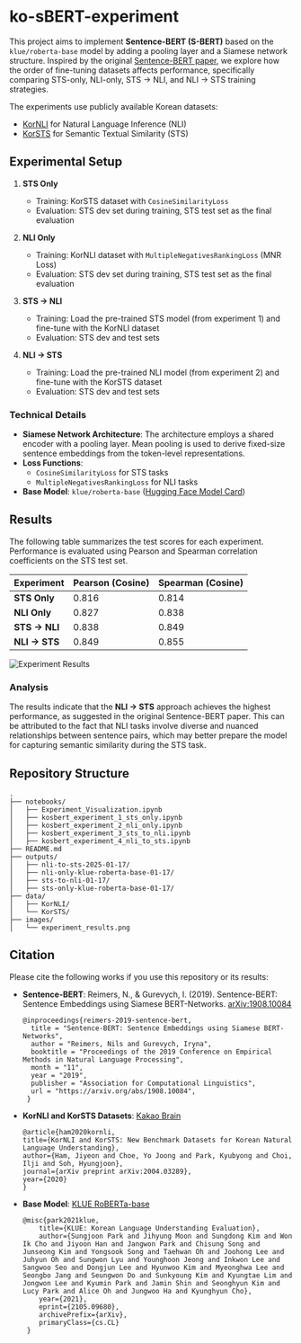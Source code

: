 # ko-sBERT-experiment

This project aims to implement **Sentence-BERT (S-BERT)** based on the `klue/roberta-base` model by adding a pooling layer and a Siamese network structure. Inspired by the original [Sentence-BERT paper](https://arxiv.org/abs/1908.10084), we explore how the order of fine-tuning datasets affects performance, specifically comparing STS-only, NLI-only, STS → NLI, and NLI → STS training strategies.

The experiments use publicly available Korean datasets:
- [KorNLI](https://github.com/kakaobrain/KorNLUDatasets) for Natural Language Inference (NLI)
- [KorSTS](https://github.com/kakaobrain/KorNLUDatasets) for Semantic Textual Similarity (STS)

## Experimental Setup

1. **STS Only**
   - Training: KorSTS dataset with `CosineSimilarityLoss`
   - Evaluation: STS dev set during training, STS test set as the final evaluation

2. **NLI Only**
   - Training: KorNLI dataset with `MultipleNegativesRankingLoss` (MNR Loss)
   - Evaluation: STS dev set during training, STS test set as the final evaluation

3. **STS → NLI**
   - Training: Load the pre-trained STS model (from experiment 1) and fine-tune with the KorNLI dataset
   - Evaluation: STS dev and test sets

4. **NLI → STS**
   - Training: Load the pre-trained NLI model (from experiment 2) and fine-tune with the KorSTS dataset
   - Evaluation: STS dev and test sets

### Technical Details

- **Siamese Network Architecture**: The architecture employs a shared encoder with a pooling layer. Mean pooling is used to derive fixed-size sentence embeddings from the token-level representations.
- **Loss Functions**:
  - `CosineSimilarityLoss` for STS tasks
  - `MultipleNegativesRankingLoss` for NLI tasks
- **Base Model**: `klue/roberta-base` ([Hugging Face Model Card](https://huggingface.co/klue/roberta-base))

## Results

The following table summarizes the test scores for each experiment. Performance is evaluated using Pearson and Spearman correlation coefficients on the STS test set.

| Experiment       | Pearson (Cosine)  | Spearman (Cosine) |
|------------------|-------------------|-------------------|
| **STS Only**     | 0.816             | 0.814             |
| **NLI Only**     | 0.827             | 0.838             |
| **STS → NLI**    | 0.838             | 0.849             |
| **NLI → STS**    | 0.849             | 0.855             |

![Experiment Results](images/experiment_results.png)

### Analysis

The results indicate that the **NLI → STS** approach achieves the highest performance, as suggested in the original Sentence-BERT paper. This can be attributed to the fact that NLI tasks involve diverse and nuanced relationships between sentence pairs, which may better prepare the model for capturing semantic similarity during the STS task.

## Repository Structure

```
.
├── notebooks/
│   ├── Experiment_Visualization.ipynb
│   ├── kosbert_experiment_1_sts_only.ipynb
│   ├── kosbert_experiment_2_nli_only.ipynb
│   ├── kosbert_experiment_3_sts_to_nli.ipynb
│   ├── kosbert_experiment_4_nli_to_sts.ipynb
├── README.md
├── outputs/
│   ├── nli-to-sts-2025-01-17/
│   ├── nli-only-klue-roberta-base-01-17/
│   ├── sts-to-nli-01-17/
│   ├── sts-only-klue-roberta-base-01-17/
├── data/
│   ├── KorNLI/
│   └── KorSTS/
├── images/
│   └── experiment_results.png

```

## Citation

Please cite the following works if you use this repository or its results:

- **Sentence-BERT**: Reimers, N., & Gurevych, I. (2019). Sentence-BERT: Sentence Embeddings using Siamese BERT-Networks. [arXiv:1908.10084](https://arxiv.org/abs/1908.10084)
  
  ```
  @inproceedings{reimers-2019-sentence-bert,
    title = "Sentence-BERT: Sentence Embeddings using Siamese BERT-Networks",
    author = "Reimers, Nils and Gurevych, Iryna",
    booktitle = "Proceedings of the 2019 Conference on Empirical Methods in Natural Language Processing",
    month = "11",
    year = "2019",
    publisher = "Association for Computational Linguistics",
    url = "https://arxiv.org/abs/1908.10084",
   }
   ```
- **KorNLI and KorSTS Datasets**: [Kakao Brain](https://github.com/kakaobrain/KorNLUDatasets)
  
  ```
  @article{ham2020kornli,
  title={KorNLI and KorSTS: New Benchmark Datasets for Korean Natural Language Understanding},
  author={Ham, Jiyeon and Choe, Yo Joong and Park, Kyubyong and Choi, Ilji and Soh, Hyungjoon},
  journal={arXiv preprint arXiv:2004.03289},
  year={2020}
  }
  ```
- **Base Model**: [KLUE RoBERTa-base](https://huggingface.co/klue/roberta-base)
  
  ```
  @misc{park2021klue,
      title={KLUE: Korean Language Understanding Evaluation},
      author={Sungjoon Park and Jihyung Moon and Sungdong Kim and Won Ik Cho and Jiyoon Han and Jangwon Park and Chisung Song and Junseong Kim and Yongsook Song and Taehwan Oh and Joohong Lee and Juhyun Oh and Sungwon Lyu and Younghoon Jeong and Inkwon Lee and Sangwoo Seo and Dongjun Lee and Hyunwoo Kim and Myeonghwa Lee and Seongbo Jang and Seungwon Do and Sunkyoung Kim and Kyungtae Lim and Jongwon Lee and Kyumin Park and Jamin Shin and Seonghyun Kim and Lucy Park and Alice Oh and Jungwoo Ha and Kyunghyun Cho},
      year={2021},
      eprint={2105.09680},
      archivePrefix={arXiv},
      primaryClass={cs.CL}
   }
   ```
